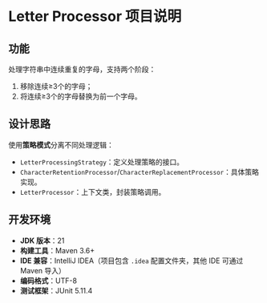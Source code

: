 # Letter Processor 项目说明

## 功能
处理字符串中连续重复的字母，支持两个阶段：
1. 移除连续≥3个的字母；
2. 将连续≥3个的字母替换为前一个字母。

## 设计思路
使用**策略模式**分离不同处理逻辑：
- `LetterProcessingStrategy`：定义处理策略的接口。
- `CharacterRetentionProcessor`/`CharacterReplacementProcessor`：具体策略实现。
- `LetterProcessor`：上下文类，封装策略调用。


## 开发环境
- **JDK 版本**：21
- **构建工具**：Maven 3.6+
- **IDE 兼容**：IntelliJ IDEA（项目包含 `.idea` 配置文件夹，其他 IDE 可通过 Maven 导入）
- **编码格式**：UTF-8
- **测试框架**：JUnit 5.11.4